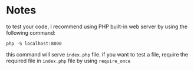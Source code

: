 # Notes
to test your code, I recommend using PHP built-in web server
by using the following command:

`php -S localhost:8000`

this command will serve `index.php` file.
if you want to test a file, require the required file
in `index.php` file by using `require_once`
